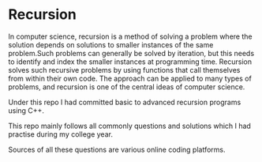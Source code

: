 # Recursion
In computer science, recursion is a method of solving a problem where the solution depends on solutions to smaller instances of the same problem.Such problems can generally be solved by iteration, but this needs to identify and index the smaller instances at programming time. Recursion solves such recursive problems by using functions that call themselves from within their own code. The approach can be applied to many types of problems, and recursion is one of the central ideas of computer science.

Under this repo I had committed basic to advanced recursion programs using C++.

This repo mainly follows all commonly questions and solutions which I had practise during my college year.

Sources of all these questions are various online coding platforms.
